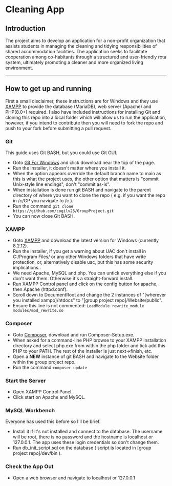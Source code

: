 # Cleaning App
## Introduction
The project aims to develop an application for a non-profit organization that assists students in managing the cleaning and tidying responsibilities of shared accommodation facilities. The application seeks to facilitate cooperation among co-habitants through a structured and user-friendly rota system, ultimately promoting a cleaner and more organized living environment.

---
## How to get up and running
First a small disclaimer, these instructions are for Windows and they use [XAMPP](https://www.apachefriends.org/) to provide the database (MariaDB), web server (Apache) and PHP(8.0+) required. I also have included instructions for installing Git and cloning this repo into a local folder which will allow us to run the application, however, if you intend to contribute then you will need to fork the repo and push to your fork before submitting a pull request.

### Git
This guide uses Git BASH, but you could use Git GUI.
- Goto [Git For Windows](https://gitforwindows.org/) and click download near the top of the page.
- Run the installer, it doesn't matter where you install it.
- When the option appears override the default branch name to main as this is what the project uses, the other option that matters is "commit Unix-style line endings", don't "commit as-is".
- When installation is done run git BASH and navigate to the parent directory of where you want to clone the repo ( e.g. if you want the repo in /c/GP you navigate to /c ).
- Run the command `git clone https://github.com/cogilv25/GroupProject.git`
- You can now close Git BASH.

### XAMPP
- Goto [XAMPP](https://www.apachefriends.org/) and download the latest version for Windows (currently 8.2.12).
- Run the installer, if you get a warning about UAC don't install in C:/Program Files/ or any other Windows folders that have write protection, or, alternatively disable uac, but this has some security implications..
- We need Apache, MySQL and php. You can untick everything else if you don't want them. Otherwise it's a straight-forward install.
- Run XAMPP Control panel and click on the config button for apache, then Apache (httpd.conf).
- Scroll down to DocumentRoot and change the 2 instances of "[wherever you installed xampp]/htdocs" to "[group project repo]/Website/public".
- Ensure this line is not commented: `LoadModule rewrite_module modules/mod_rewrite.so`

### Composer
- Goto [Composer](https://getcomposer.org/download/), download and run Composer-Setup.exe.
- When asked for a command-line PHP browse to your XAMPP installation directory and select php.exe from within the php folder and tick add this PHP to your PATH. The rest of the installer is just next->finish, etc.
- Open a **NEW** instance of git BASH and navigate to the Website folder within the group project repo.
- Run the command `composer update`

### Start the Server
- Open XAMPP Control Panel.
- Click start on Apache and MySQL.

### MySQL Workbench
Everyone has used this before so I'll be brief.
- Install it if it's not installed and connect to the database. The username will be root, there is no password and the hostname is localhost or 127.0.0.1. The app uses these login credentials so don't change them.
- Run db_init_script.sql on the database ( script is located in [group project repo]/dev/bin ).

### Check the App Out
- Open a web browser and navigate to localhost or 127.0.0.1